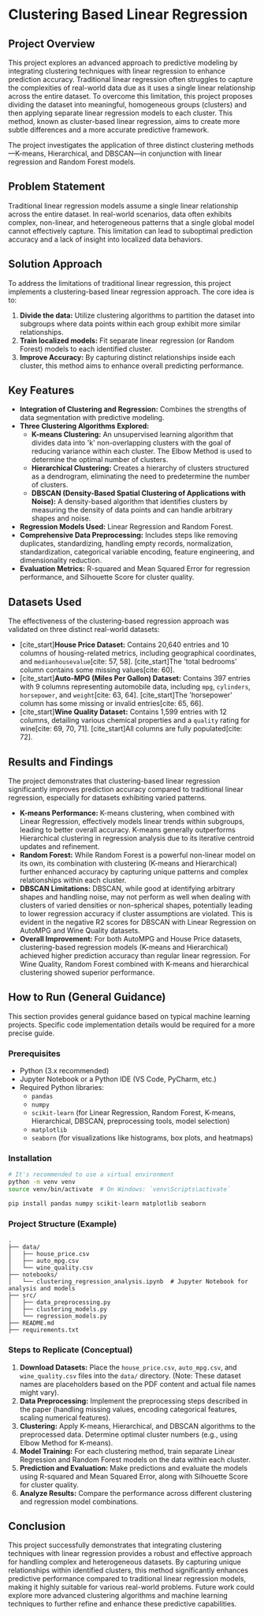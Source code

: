 # Clustering Based Linear Regression

## Project Overview

This project explores an advanced approach to predictive modeling by integrating clustering techniques with linear regression to enhance prediction accuracy. Traditional linear regression often struggles to capture the complexities of real-world data due as it uses a single linear relationship across the entire dataset. To overcome this limitation, this project proposes dividing the dataset into meaningful, homogeneous groups (clusters) and then applying separate linear regression models to each cluster. This method, known as cluster-based linear regression, aims to create more subtle differences and a more accurate predictive framework.

The project investigates the application of three distinct clustering methods—K-means, Hierarchical, and DBSCAN—in conjunction with linear regression and Random Forest models.

## Problem Statement

Traditional linear regression models assume a single linear relationship across the entire dataset. In real-world scenarios, data often exhibits complex, non-linear, and heterogeneous patterns that a single global model cannot effectively capture. This limitation can lead to suboptimal prediction accuracy and a lack of insight into localized data behaviors.

## Solution Approach

To address the limitations of traditional linear regression, this project implements a clustering-based linear regression approach. The core idea is to:

1.  **Divide the data:** Utilize clustering algorithms to partition the dataset into subgroups where data points within each group exhibit more similar relationships.
2.  **Train localized models:** Fit separate linear regression (or Random Forest) models to each identified cluster.
3.  **Improve Accuracy:** By capturing distinct relationships inside each cluster, this method aims to enhance overall predicting performance.

## Key Features

* **Integration of Clustering and Regression:** Combines the strengths of data segmentation with predictive modeling.
* **Three Clustering Algorithms Explored:**
    * **K-means Clustering:** An unsupervised learning algorithm that divides data into 'k' non-overlapping clusters with the goal of reducing variance within each cluster. The Elbow Method is used to determine the optimal number of clusters.
    * **Hierarchical Clustering:** Creates a hierarchy of clusters structured as a dendrogram, eliminating the need to predetermine the number of clusters.
    * **DBSCAN (Density-Based Spatial Clustering of Applications with Noise):** A density-based algorithm that identifies clusters by measuring the density of data points and can handle arbitrary shapes and noise.
* **Regression Models Used:** Linear Regression and Random Forest.
* **Comprehensive Data Preprocessing:** Includes steps like removing duplicates, standardizing, handling empty records, normalization, standardization, categorical variable encoding, feature engineering, and dimensionality reduction.
* **Evaluation Metrics:** R-squared and Mean Squared Error for regression performance, and Silhouette Score for cluster quality.

## Datasets Used

The effectiveness of the clustering-based regression approach was validated on three distinct real-world datasets:

* [cite_start]**House Price Dataset:** Contains 20,640 entries and 10 columns of housing-related metrics, including geographical coordinates, and `medianhousevalue`[cite: 57, 58]. [cite_start]The 'total bedrooms' column contains some missing values[cite: 60].
* [cite_start]**Auto-MPG (Miles Per Gallon) Dataset:** Contains 397 entries with 9 columns representing automobile data, including `mpg`, `cylinders`, `horsepower`, and `weight`[cite: 63, 64]. [cite_start]The 'horsepower' column has some missing or invalid entries[cite: 65, 66].
* [cite_start]**Wine Quality Dataset:** Contains 1,599 entries with 12 columns, detailing various chemical properties and a `quality` rating for wine[cite: 69, 70, 71]. [cite_start]All columns are fully populated[cite: 72].

## Results and Findings

The project demonstrates that clustering-based linear regression significantly improves prediction accuracy compared to traditional linear regression, especially for datasets exhibiting varied patterns.

* **K-means Performance:** K-means clustering, when combined with Linear Regression, effectively models linear trends within subgroups, leading to better overall accuracy. K-means generally outperforms Hierarchical clustering in regression analysis due to its iterative centroid updates and refinement.
* **Random Forest:** While Random Forest is a powerful non-linear model on its own, its combination with clustering (K-means and Hierarchical) further enhanced accuracy by capturing unique patterns and complex relationships within each cluster.
* **DBSCAN Limitations:** DBSCAN, while good at identifying arbitrary shapes and handling noise, may not perform as well when dealing with clusters of varied densities or non-spherical shapes, potentially leading to lower regression accuracy if cluster assumptions are violated. This is evident in the negative R2 scores for DBSCAN with Linear Regression on AutoMPG and Wine Quality datasets.
* **Overall Improvement:** For both AutoMPG and House Price datasets, clustering-based regression models (K-means and Hierarchical) achieved higher prediction accuracy than regular linear regression. For Wine Quality, Random Forest combined with K-means and hierarchical clustering showed superior performance.

## How to Run (General Guidance)

This section provides general guidance based on typical machine learning projects. Specific code implementation details would be required for a more precise guide.

### Prerequisites

* Python (3.x recommended)
* Jupyter Notebook or a Python IDE (VS Code, PyCharm, etc.)
* Required Python libraries:
    * `pandas`
    * `numpy`
    * `scikit-learn` (for Linear Regression, Random Forest, K-means, Hierarchical, DBSCAN, preprocessing tools, model selection)
    * `matplotlib`
    * `seaborn` (for visualizations like histograms, box plots, and heatmaps)

### Installation

```bash
# It's recommended to use a virtual environment
python -m venv venv
source venv/bin/activate  # On Windows: `venv\Scripts\activate`

pip install pandas numpy scikit-learn matplotlib seaborn
````

### Project Structure (Example)

```
.
├── data/
│   ├── house_price.csv
│   ├── auto_mpg.csv
│   └── wine_quality.csv
├── notebooks/
│   └── clustering_regression_analysis.ipynb  # Jupyter Notebook for analysis and models
├── src/
│   ├── data_preprocessing.py
│   ├── clustering_models.py
│   └── regression_models.py
├── README.md
├── requirements.txt
```

### Steps to Replicate (Conceptual)

1.  **Download Datasets:** Place the `house_price.csv`, `auto_mpg.csv`, and `wine_quality.csv` files into the `data/` directory. (Note: These dataset names are placeholders based on the PDF content and actual file names might vary).
2.  **Data Preprocessing:** Implement the preprocessing steps described in the paper (handling missing values, encoding categorical features, scaling numerical features).
3.  **Clustering:** Apply K-means, Hierarchical, and DBSCAN algorithms to the preprocessed data. Determine optimal cluster numbers (e.g., using Elbow Method for K-means).
4.  **Model Training:** For each clustering method, train separate Linear Regression and Random Forest models on the data within each cluster.
5.  **Prediction and Evaluation:** Make predictions and evaluate the models using R-squared and Mean Squared Error, along with Silhouette Score for cluster quality.
6.  **Analyze Results:** Compare the performance across different clustering and regression model combinations.

## Conclusion

This project successfully demonstrates that integrating clustering techniques with linear regression provides a robust and effective approach for handling complex and heterogeneous datasets. By capturing unique relationships within identified clusters, this method significantly enhances predictive performance compared to traditional linear regression models, making it highly suitable for various real-world problems. Future work could explore more advanced clustering algorithms and machine learning techniques to further refine and enhance these predictive capabilities.

